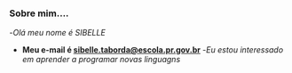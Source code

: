 ### Sobre mim....
-_Olá meu nome é SIBELLE_
- **Meu e-mail é sibelle.taborda@escola.pr.gov.br**
-<i>Eu estou interessado em aprender a programar novas linguagns<i>
